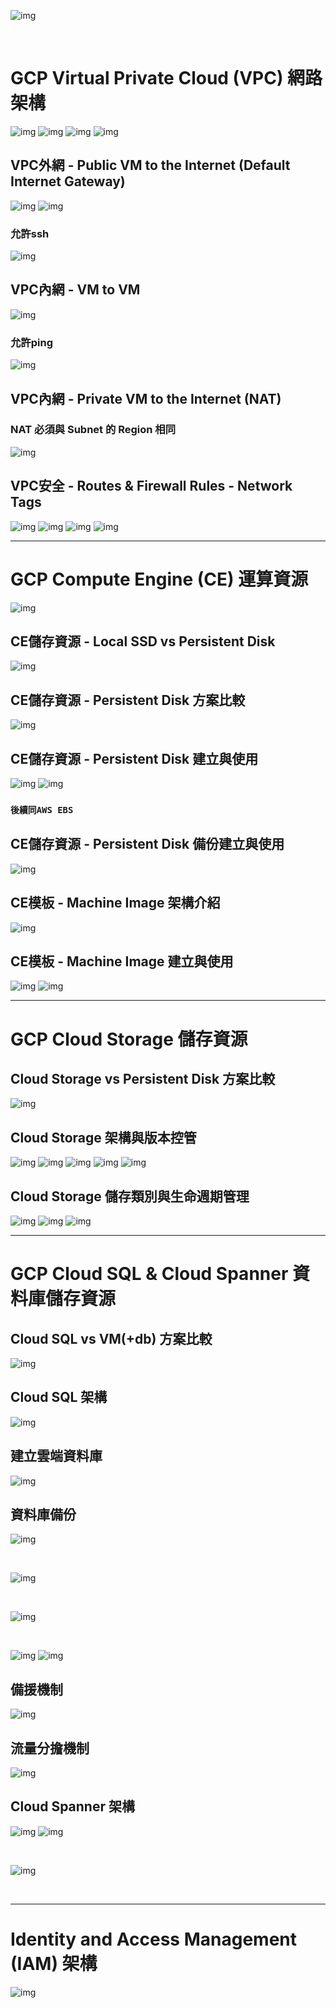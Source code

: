 ![img](img/01.jpg)

<br>

# GCP Virtual Private Cloud (VPC) 網路架構
![img](img/10-1.jpg)
![img](img/10-2.jpg)
![img](img/10-3.jpg)
![img](img/10-4.jpg)

## **VPC外網 - Public VM to the Internet (Default Internet Gateway)**
![img](img/10-5.jpg)
![img](img/10-6.jpg)

### 允許ssh
![img](img/10-7.jpg)

## **VPC內網 - VM to VM**
![img](img/10-8.jpg)
### 允許ping
![img](img/10-9.jpg)

## **VPC內網 - Private VM to the Internet (NAT)**
### NAT 必須與 Subnet 的 Region 相同
![img](img/10-10.jpg)

## **VPC安全 - Routes & Firewall Rules - Network Tags**
![img](img/10-11.jpg)
![img](img/10-12.jpg)
![img](img/10-13.jpg)
![img](img/10-14.jpg)

---

# GCP Compute Engine (CE) 運算資源
![img](img/11-1.jpg)

## **CE儲存資源 - Local SSD vs Persistent Disk**
![img](img/11-2.jpg)

## **CE儲存資源 - Persistent Disk 方案比較**
![img](img/11-3.jpg)

## **CE儲存資源 - Persistent Disk 建立與使用**
![img](img/11-4.jpg)
![img](img/11-5.jpg)
### **`後續同AWS EBS`**

## **CE儲存資源 - Persistent Disk 備份建立與使用**
![img](img/11-6.jpg)

## **CE模板 - Machine Image 架構介紹**
![img](img/11-7.jpg)

## **CE模板 - Machine Image 建立與使用**
![img](img/11-8.jpg)
![img](img/11-9.jpg)

---

# GCP Cloud Storage 儲存資源

## **Cloud Storage vs Persistent Disk 方案比較**
![img](img/12-1.jpg)

## **Cloud Storage 架構與版本控管**
![img](img/12-2.jpg)
![img](img/12-3.jpg)
![img](img/12-4.jpg)
![img](img/12-5.jpg)
![img](img/12-6.jpg)

## **Cloud Storage 儲存類別與生命週期管理**
![img](img/12-7.jpg)
![img](img/12-8.jpg)
![img](img/12-9.jpg)

---

# GCP Cloud SQL & Cloud Spanner 資料庫儲存資源

## **Cloud SQL vs VM(+db) 方案比較**
![img](img/13-1.jpg)

## **Cloud SQL 架構**
![img](img/13-2.jpg)

## **建立雲端資料庫**
![img](img/13-3.jpg)

## **資料庫備份**
![img](img/13-4.jpg)

<br/>

![img](img/13-5.jpg)

<br/>

![img](img/13-6.jpg)

<br/>

![img](img/13-7.jpg)
![img](img/13-8.jpg)

## **備援機制**
![img](img/13-9.jpg)

## **流量分擔機制**
![img](img/13-10.jpg)

## **Cloud Spanner 架構**
![img](img/13-11.jpg)
![img](img/13-12.jpg)

<br/>

![img](img/13-13.jpg)

<br/>

---

# Identity and Access Management (IAM) 架構
![img](img/14-1.jpg)